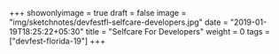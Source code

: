 +++
showonlyimage = true
draft = false
image = "img/sketchnotes/devfestfl-selfcare-developers.jpg"
date = "2019-01-19T18:25:22+05:30"
title = "Selfcare For Developers"
weight = 0
tags = ["devfest-florida-19"]
+++


